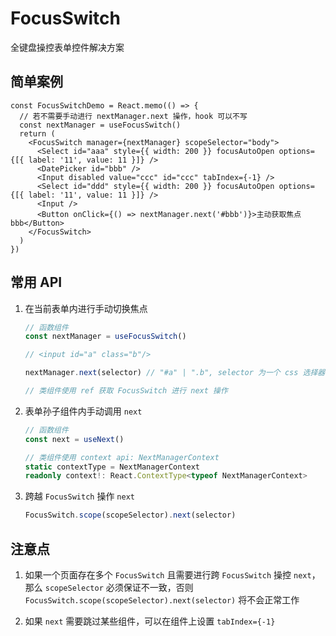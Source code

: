 # FocusSwitch

全键盘操控表单控件解决方案

## 简单案例

```tsx
const FocusSwitchDemo = React.memo(() => {
  // 若不需要手动进行 nextManager.next 操作，hook 可以不写
  const nextManager = useFocusSwitch()
  return (
    <FocusSwitch manager={nextManager} scopeSelector="body">
      <Select id="aaa" style={{ width: 200 }} focusAutoOpen options={[{ label: '11', value: 11 }]} />
      <DatePicker id="bbb" />
      <Input disabled value="ccc" id="ccc" tabIndex={-1} />
      <Select id="ddd" style={{ width: 200 }} focusAutoOpen options={[{ label: '11', value: 11 }]} />
      <Input />
      <Button onClick={() => nextManager.next('#bbb')}>主动获取焦点bbb</Button>
    </FocusSwitch>
  )
})
```

## 常用 API

1. 在当前表单内进行手动切换焦点

   ```ts
   // 函数组件
   const nextManager = useFocusSwitch()

   // <input id="a" class="b"/>

   nextManager.next(selector) // "#a" | ".b", selector 为一个 css 选择器字符串

   // 类组件使用 ref 获取 FocusSwitch 进行 next 操作
   ```

2. 表单孙子组件内手动调用 `next`

   ```ts
   // 函数组件
   const next = useNext()

   // 类组件使用 context api: NextManagerContext
   static contextType = NextManagerContext
   readonly context!: React.ContextType<typeof NextManagerContext>
   ```

3. 跨越 `FocusSwitch` 操作 `next`

   ```ts
   FocusSwitch.scope(scopeSelector).next(selector)
   ```

## 注意点

1. 如果一个页面存在多个 `FocusSwitch` 且需要进行跨 `FocusSwitch` 操控 `next`，那么 `scopeSelector` 必须保证不一致，否则 `FocusSwitch.scope(scopeSelector).next(selector)` 将不会正常工作

2. 如果 `next` 需要跳过某些组件，可以在组件上设置 `tabIndex={-1}`
